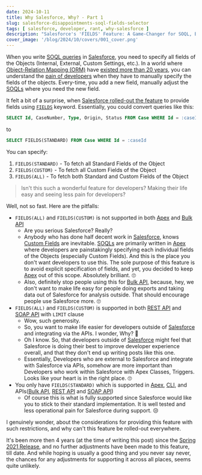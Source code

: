```yaml
---
date: 2024-10-11
title: Why Salesforce, Why? - Part 1
slug: salesforce-disappointments-soql-fields-selector
tags: [ salesforce, developer, rant, why-salesforce ]
description: "Salesforce's 'FIELDS' Feature: A Game-Changer for SOQL, But here's the catch"
cover_image: '/blog/2024/10/covers/001_cover.png'
---
```




When you write [SOQL queries][1] in [Salesforce][2], you need to specify all fields of the Objects (Internal, External, Custom Settings, etc.). In a world where [Object-Relation Mapping (ORM)][3] have [existed more than 20 years][4], you can understand the [pain of developers][5] when they have to manually specify the fields of the objects. Every-time, you add a new field, manually adjust the [SOQLs][1] where you need the new field.

It felt a bit of a surprise, when [Salesforce rolled-out the feature][6] to provide fields using [`FIELDS`][7] keyword. Essentially, you could convert queries like this:

```sql
SELECT Id, CaseNumber, Type, Origin, Status FROM Case WHERE Id = :caseId
```

to

```sql
SELECT FIELDS(STANDARD) FROM Case WHERE Id = :caseId
```

You can specify:
1. `FIELDS(STANDARD)` - To fetch all Standard Fields of the Object
2. `FIELDS(CUSTOM)` - To fetch all Custom Fields of the Object
3. `FIELDS(ALL)` - To fetch both Standard and Custom Fields of the Object

> Isn't this such a wonderful feature for developers? Making their life easy and seeing less pain for developers?

Well, not so fast. Here are the pitfalls:

* `FIELDS(ALL)` and `FIELDS(CUSTOM)` is not supported in both [Apex][7] and [Bulk API][9]
  * Are you serious Salesforce? Really?
  * Anybody who has done half decent work in [Salesforce][2], knows [Custom Fields][12] are inevitable. [SOQLs][1] are primarily written in [Apex][7] where developers are painstakingly specifying each individual fields of the Objects (especially Custom Fields). And this is the place you don't want developers to use this. The sole purpose of this feature is to avoid explicit specification of fields, and yet, you decided to keep [Apex][7] out of this scope. Absolutely brilliant. 🙄
  * Also, definitely stop people using this for [Bulk API][9], because, hey, we don't want to make life easy for people doing exports and taking data out of Salesforce for analysis outside. That should encourage people use Salesforce more. 🙄
* `FIELDS(ALL)` and `FIELDS(CUSTOM)` is supported in both [REST API][10] and [SOAP API][11] with `LIMIT` clause
  * Wow, such generosity.
  * So, you want to make life easier for developers outside of [Salesforce][2] and integrating via the APIs. I wonder, Why? 🤔
  * Oh I know. So, that developers outside of [Salesforce][2] might feel that Salesforce is doing their best to improve developer experience overall, and that they don't end up writing posts like this one.
  * Essentially, Developers who are external to Salesforce and integrate with Salesforce via APIs, somehow are more important than Developers who work within Salesforce with Apex Classes, Triggers. Looks like your heart is in the right place. 🙄
* You only have `FIELDS(STANDARD)` which is supported in [Apex][7], [CLI][8], and APIs([Bulk API][9], [REST API][10] and [SOAP API][11])
  * Of course this is what is fully supported since Salesforce would like you to stick to their standard implementation. It is well tested and less operational pain for Salesforce during support. 😒

I genuinely wonder, about the considerations for providing this feature with such restrictions, and why can't this feature be rolled-out everywhere.

It's been more then 4 years (at the time of writing this post) since the [Spring 2021 Release][6], and no further adjustments have been made to this feature, till date. And while hoping is usually a good thing and you never say never, the chances for any adjustments for supporting it across all places, seems quite unlikely.



   [1]: https://developer.salesforce.com/docs/atlas.en-us.soql_sosl.meta/soql_sosl/sforce_api_calls_soql_sosl_intro.htm
   [2]: https://developer.salesforce.com/docs#browse
   [3]: https://en.wikipedia.org/wiki/Object%E2%80%93relational_mapping
   [4]: https://www.sciencedirect.com/science/article/abs/pii/S0950584916301859
   [5]: https://dfox.devrant.com/rants/704087/
   [6]: https://help.salesforce.com/s/articleView?id=release-notes.rn_api_soql.htm&release=230&type=5
   [7]: https://developer.salesforce.com/docs/atlas.en-us.apexref.meta/apexref/apex_ref_guide.htm
   [8]: https://developer.salesforce.com/docs/atlas.en-us.sfdx_cli_reference.meta/sfdx_cli_reference/cli_reference_top.htm
   [9]: https://developer.salesforce.com/docs/atlas.en-us.api_asynch.meta/api_asynch/asynch_api_intro.htm
  [10]: https://developer.salesforce.com/docs/atlas.en-us.api_rest.meta/api_rest/intro_rest.htm
  [11]: https://developer.salesforce.com/docs/atlas.en-us.api.meta/api/sforce_api_quickstart_intro.htm
  [12]: https://developer.salesforce.com/docs/atlas.en-us.object_reference.meta/object_reference/custom_fields.htm
